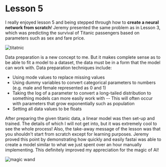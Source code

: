 # Lesson 5
I really enjoyed lesson 5 and being stepped through how to __create a neural network from scratch__! Jeremy presented the same problem as in Lesson 3, which was predicting the survival of Titanic passengers based on parameters such as sex and fare price. 

![titatnic](https://upload.wikimedia.org/wikipedia/commons/thumb/f/fd/RMS_Titanic_3.jpg/300px-RMS_Titanic_3.jpg)

Data preparation is a new concept to me. But it makes complete sense as to be able to fit a model to a dataset, the data must be in a form that the model can work with. Data preparation techniques include:
- Using mode values to replace missing values 
- Using dummy variables to convert categorical parameters to numbers (e.g. male and female represented as 0 and 1)
- Taking the log of a parameter to convert a long-tailed distribution to something models can more easily work with
-- This will often occur with parameters that grow exponentially such as population 
- Setting all data values to be floats

After preparing the given titanic data, a linear model was then set-up and trained. The details of which I will not get into, but it was extremely cool to see the whole process! Also, the take-away message of the lesson was that you shouldn't start from scratch except for learning purposes. Jeremy proved this point by demonstrating how quickly and easily fastai was able to create a model similar to what we just spent over an hour manually implementing. This definitely improved my appreciation for the magic of AI!

![magic wand](https://dictionaryblog.cambridge.org/wp-content/uploads/2017/11/magic-wand.jpg)
